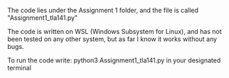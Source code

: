 The code lies under the Assignment 1 folder, and the file is called "Assignment1_tla141.py"

The code is written on WSL (Windows Subsystem for Linux), and has not been tested on any other system, but as far I know it works without any bugs.

To run the code write: 
      python3 Assignment1_tla141.py
in your designated terminal

